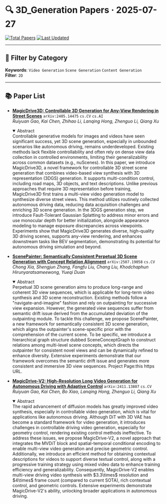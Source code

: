 # 🔍 3D_Generation Papers · 2025-07-27

[![Total Papers](https://img.shields.io/badge/Papers-3-2688EB)]()
[![Last Updated](https://img.shields.io/badge/dynamic/json?url=https://api.github.com/repos/tavish9/awesome-daily-AI-arxiv/commits/main&query=%24.commit.author.date&label=updated&color=orange)]()

---

## 📌 Filter by Category
**Keywords**: `Video Generation` `Scene Generation` `Content Generation`  
**Filter**: `2D`

---

## 📚 Paper List

- **[MagicDrive3D: Controllable 3D Generation for Any-View Rendering in Street Scenes](https://arxiv.org/abs/2405.14475)**  `arXiv:2405.14475`  `cs.CV` `cs.AI`  
  _Ruiyuan Gao, Kai Chen, Zhihao Li, Lanqing Hong, Zhenguo Li, Qiang Xu_
  <details open><summary>Abstract</summary>
  Controllable generative models for images and videos have seen significant success, yet 3D scene generation, especially in unbounded scenarios like autonomous driving, remains underdeveloped. Existing methods lack flexible controllability and often rely on dense view data collection in controlled environments, limiting their generalizability across common datasets (e.g., nuScenes). In this paper, we introduce MagicDrive3D, a novel framework for controllable 3D street scene generation that combines video-based view synthesis with 3D representation (3DGS) generation. It supports multi-condition control, including road maps, 3D objects, and text descriptions. Unlike previous approaches that require 3D representation before training, MagicDrive3D first trains a multi-view video generation model to synthesize diverse street views. This method utilizes routinely collected autonomous driving data, reducing data acquisition challenges and enriching 3D scene generation. In the 3DGS generation step, we introduce Fault-Tolerant Gaussian Splatting to address minor errors and use monocular depth for better initialization, alongside appearance modeling to manage exposure discrepancies across viewpoints. Experiments show that MagicDrive3D generates diverse, high-quality 3D driving scenes, supports any-view rendering, and enhances downstream tasks like BEV segmentation, demonstrating its potential for autonomous driving simulation and beyond.
  </details>

- **[ScenePainter: Semantically Consistent Perpetual 3D Scene Generation with Concept Relation Alignment](https://arxiv.org/abs/2507.19058)**  `arXiv:2507.19058`  `cs.CV`  
  _Chong Xia, Shengjun Zhang, Fangfu Liu, Chang Liu, Khodchaphun Hirunyaratsameewong, Yueqi Duan_
  <details open><summary>Abstract</summary>
  Perpetual 3D scene generation aims to produce long-range and coherent 3D view sequences, which is applicable for long-term video synthesis and 3D scene reconstruction. Existing methods follow a "navigate-and-imagine" fashion and rely on outpainting for successive view expansion. However, the generated view sequences suffer from semantic drift issue derived from the accumulated deviation of the outpainting module. To tackle this challenge, we propose ScenePainter, a new framework for semantically consistent 3D scene generation, which aligns the outpainter's scene-specific prior with the comprehension of the current scene. To be specific, we introduce a hierarchical graph structure dubbed SceneConceptGraph to construct relations among multi-level scene concepts, which directs the outpainter for consistent novel views and can be dynamically refined to enhance diversity. Extensive experiments demonstrate that our framework overcomes the semantic drift issue and generates more consistent and immersive 3D view sequences. Project Page:this https URL.
  </details>

- **[MagicDrive-V2: High-Resolution Long Video Generation for Autonomous Driving with Adaptive Control](https://arxiv.org/abs/2411.13807)**  `arXiv:2411.13807`  `cs.CV`  
  _Ruiyuan Gao, Kai Chen, Bo Xiao, Lanqing Hong, Zhenguo Li, Qiang Xu_
  <details open><summary>Abstract</summary>
  The rapid advancement of diffusion models has greatly improved video synthesis, especially in controllable video generation, which is vital for applications like autonomous driving. Although DiT with 3D VAE has become a standard framework for video generation, it introduces challenges in controllable driving video generation, especially for geometry control, rendering existing control methods ineffective. To address these issues, we propose MagicDrive-V2, a novel approach that integrates the MVDiT block and spatial-temporal conditional encoding to enable multi-view video generation and precise geometric control. Additionally, we introduce an efficient method for obtaining contextual descriptions for videos to support diverse textual control, along with a progressive training strategy using mixed video data to enhance training efficiency and generalizability. Consequently, MagicDrive-V2 enables multi-view driving video synthesis with $3.3\times$ resolution and $4\times$ frame count (compared to current SOTA), rich contextual control, and geometric controls. Extensive experiments demonstrate MagicDrive-V2's ability, unlocking broader applications in autonomous driving.
  </details>
